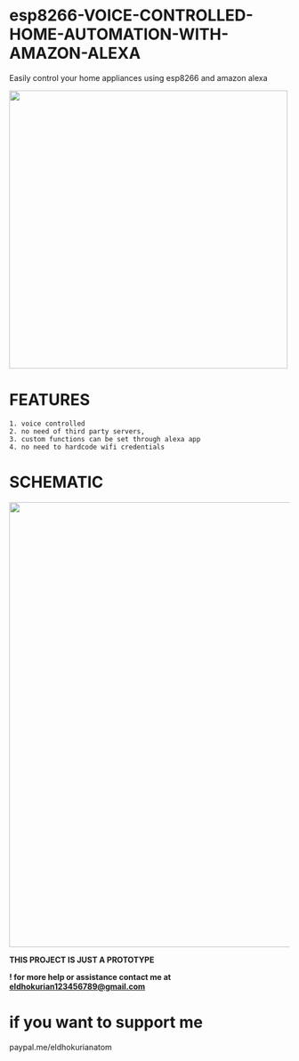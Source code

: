 # esp8266-VOICE-CONTROLLED-HOME-AUTOMATION-WITH-AMAZON-ALEXA
Easily control your home appliances using esp8266 and amazon alexa






<image src="images/IMG_20210401_212734.jpg" width="500"> 
 
  # FEATURES
 ```
1. voice controlled
2. no need of third party servers, 
3. custom functions can be set through alexa app
4. no need to hardcode wifi credentials
``` 

# SCHEMATIC
<image src="images/Schematic_iotswitch_2021-04-21.png" width="800"> 


  
  **THIS PROJECT IS JUST A PROTOTYPE**
  
  
**! for more help or assistance contact me at eldhokurian123456789@gmail.com**

# if you want to support me
paypal.me/eldhokurianatom
